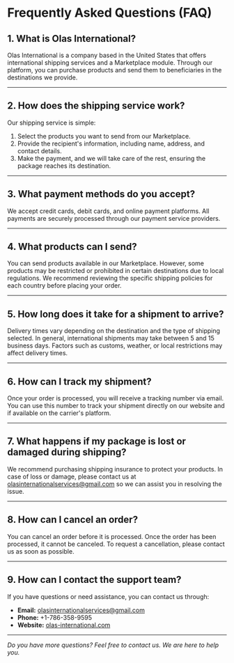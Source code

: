 # Frequently Asked Questions (FAQ)

## 1. What is Olas International?

Olas International is a company based in the United States that offers international shipping services and a Marketplace module. Through our platform, you can purchase products and send them to beneficiaries in the destinations we provide.

---

## 2. How does the shipping service work?

Our shipping service is simple:
1. Select the products you want to send from our Marketplace.
2. Provide the recipient's information, including name, address, and contact details.
3. Make the payment, and we will take care of the rest, ensuring the package reaches its destination.

---

## 3. What payment methods do you accept?

We accept credit cards, debit cards, and online payment platforms. All payments are securely processed through our payment service providers.

---

## 4. What products can I send?

You can send products available in our Marketplace. However, some products may be restricted or prohibited in certain destinations due to local regulations. We recommend reviewing the specific shipping policies for each country before placing your order.

---

## 5. How long does it take for a shipment to arrive?

Delivery times vary depending on the destination and the type of shipping selected. In general, international shipments may take between 5 and 15 business days. Factors such as customs, weather, or local restrictions may affect delivery times.

---

## 6. How can I track my shipment?

Once your order is processed, you will receive a tracking number via email. You can use this number to track your shipment directly on our website and if available on the carrier's platform.

---

## 7. What happens if my package is lost or damaged during shipping?

We recommend purchasing shipping insurance to protect your products. In case of loss or damage, please contact us at [olasinternationalservices@gmail.com](mailto:olasinternationalservices@gmail.com) so we can assist you in resolving the issue.

---

## 8. How can I cancel an order?

You can cancel an order before it is processed. Once the order has been processed, it cannot be canceled. To request a cancellation, please contact us as soon as possible.

---

## 9. How can I contact the support team?

If you have questions or need assistance, you can contact us through:
- **Email:** [olasinternationalservices@gmail.com](mailto:olasinternationalservices@gmail.com)
- **Phone:** +1-786-358-9595
- **Website:** [olas-international.com](https://olas-international.com)

---

*Do you have more questions? Feel free to contact us. We are here to help you.*